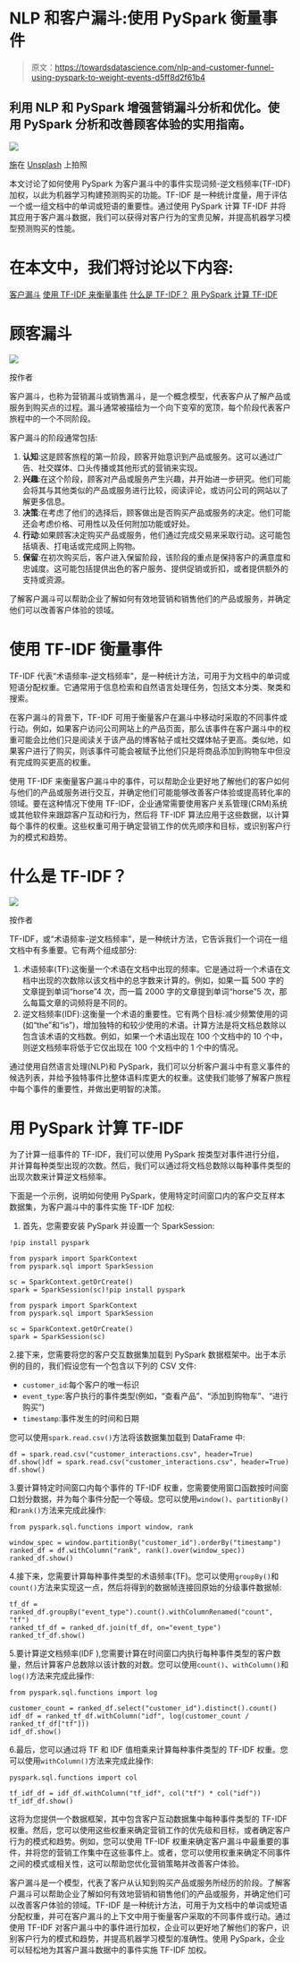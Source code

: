 # NLP 和客户漏斗:使用 PySpark 衡量事件

> 原文：<https://towardsdatascience.com/nlp-and-customer-funnel-using-pyspark-to-weight-events-d5ff8d2f61b4>

## 利用 NLP 和 PySpark 增强营销漏斗分析和优化。使用 PySpark 分析和改善顾客体验的实用指南。

![](img/9802c1dbbf127498e7f8c805985f97b5.png)

[施](https://unsplash.com/@cacomistle?utm_source=medium&utm_medium=referral)在 [Unsplash](https://unsplash.com?utm_source=medium&utm_medium=referral) 上拍照

本文讨论了如何使用 PySpark 为客户漏斗中的事件实现词频-逆文档频率(TF-IDF)加权，以此为机器学习构建预测购买的功能。TF-IDF 是一种统计度量，用于评估一个或一组文档中的单词或短语的重要性。通过使用 PySpark 计算 TF-IDF 并将其应用于客户漏斗数据，我们可以获得对客户行为的宝贵见解，并提高机器学习模型预测购买的性能。

# 在本文中，我们将讨论以下内容:

[客户漏斗](#4895)
[使用 TF-IDF 来衡量事件](#fbe5)
[什么是 TF-IDF？](#82c8)
[用 PySpark 计算 TF-IDF](#ea2e)

# 顾客漏斗

![](img/601b3bc9358c4f9b870a980b4bb629b7.png)

按作者

客户漏斗，也称为营销漏斗或销售漏斗，是一个概念模型，代表客户从了解产品或服务到购买点的过程。漏斗通常被描绘为一个向下变窄的宽顶，每个阶段代表客户旅程中的一个不同阶段。

客户漏斗的阶段通常包括:

1.  **认知**:这是顾客旅程的第一阶段，顾客开始意识到产品或服务。这可以通过广告、社交媒体、口头传播或其他形式的营销来实现。
2.  **兴趣**:在这个阶段，顾客对产品或服务产生兴趣，并开始进一步研究。他们可能会将其与其他类似的产品或服务进行比较，阅读评论，或访问公司的网站以了解更多信息。
3.  **决策**:在考虑了他们的选择后，顾客做出是否购买产品或服务的决定。他们可能还会考虑价格、可用性以及任何附加功能或好处。
4.  **行动**:如果顾客决定购买产品或服务，他们通过完成交易来采取行动。这可能包括填表、打电话或完成网上购物。
5.  **保留**:在初次购买后，客户进入保留阶段，该阶段的重点是保持客户的满意度和忠诚度。这可能包括提供出色的客户服务、提供促销或折扣，或者提供额外的支持或资源。

了解客户漏斗可以帮助企业了解如何有效地营销和销售他们的产品或服务，并确定他们可以改善客户体验的领域。

# 使用 TF-IDF 衡量事件

TF-IDF 代表“术语频率-逆文档频率”，是一种统计方法，可用于为文档中的单词或短语分配权重。它通常用于信息检索和自然语言处理任务，包括文本分类、聚类和搜索。

在客户漏斗的背景下，TF-IDF 可用于衡量客户在漏斗中移动时采取的不同事件或行动。例如，如果客户访问公司网站上的产品页面，那么该事件在客户漏斗中的权重可能会比他们只是阅读关于该产品的博客帖子或社交媒体帖子更高。类似地，如果客户进行了购买，则该事件可能会被赋予比他们只是将商品添加到购物车中但没有完成购买更高的权重。

使用 TF-IDF 来衡量客户漏斗中的事件，可以帮助企业更好地了解他们的客户如何与他们的产品或服务进行交互，并确定他们可能能够改善客户体验或提高转化率的领域。要在这种情况下使用 TF-IDF，企业通常需要使用客户关系管理(CRM)系统或其他软件来跟踪客户互动和行为，然后将 TF-IDF 算法应用于这些数据，以计算每个事件的权重。这些权重可用于确定营销工作的优先顺序和目标，或识别客户行为的模式和趋势。

# 什么是 TF-IDF？

![](img/d474a58f0ab1d334447826a5a66a8d82.png)

按作者

TF-IDF，或“术语频率-逆文档频率”，是一种统计方法，它告诉我们一个词在一组文档中有多重要。它有两个组成部分:

1.  术语频率(TF):这衡量一个术语在文档中出现的频率。它是通过将一个术语在文档中出现的次数除以该文档中的总字数来计算的。例如，如果一篇 500 字的文章提到单词“horse”4 次，而一篇 2000 字的文章提到单词“horse”5 次，那么每篇文章的词频将是不同的。
2.  逆文档频率(IDF):这衡量一个术语的重要性。它有两个目标:减少频繁使用的词(如“the”和“is”)，增加独特的和较少使用的术语。计算方法是将文档总数除以包含该术语的文档数。例如，如果一个术语出现在 100 个文档中的 10 个中，则逆文档频率将低于它仅出现在 100 个文档中的 1 个中的情况。

通过使用自然语言处理(NLP)和 PySpark，我们可以分析客户漏斗中有意义事件的候选列表，并给予独特事件比整体语料库更大的权重。这使我们能够了解客户旅程中每个事件的重要性，并做出更明智的决策。

# 用 PySpark 计算 TF-IDF

为了计算一组事件的 TF-IDF，我们可以使用 PySpark 按类型对事件进行分组，并计算每种类型出现的次数。然后，我们可以通过将文档总数除以每种事件类型的出现次数来计算逆文档频率。

下面是一个示例，说明如何使用 PySpark，使用特定时间窗口内的客户交互样本数据集，为客户漏斗中的事件实施 TF-IDF 加权:

1.  首先，您需要安装 PySpark 并设置一个 SparkSession:

```
!pip install pyspark
```

```
from pyspark import SparkContext
from pyspark.sql import SparkSession

sc = SparkContext.getOrCreate()
spark = SparkSession(sc)!pip install pyspark
```

```
from pyspark import SparkContext
from pyspark.sql import SparkSession

sc = SparkContext.getOrCreate()
spark = SparkSession(sc)
```

2.接下来，您需要将您的客户交互数据集加载到 PySpark 数据框架中。出于本示例的目的，我们假设您有一个包含以下列的 CSV 文件:

*   `customer_id`:每个客户的唯一标识
*   `event_type`:客户执行的事件类型(例如，“查看产品”、“添加到购物车”、“进行购买”)
*   `timestamp`:事件发生的时间和日期

您可以使用`spark.read.csv()`方法将该数据集加载到 DataFrame 中:

```
df = spark.read.csv("customer_interactions.csv", header=True)
df.show()df = spark.read.csv("customer_interactions.csv", header=True)
df.show()
```

3.要计算特定时间窗口内每个事件的 TF-IDF 权重，您需要使用窗口函数按时间窗口划分数据，并为每个事件分配一个等级。您可以使用`window()`、`partitionBy()`和`rank()`方法来完成此操作:

```
from pyspark.sql.functions import window, rank

window_spec = window.partitionBy("customer_id").orderBy("timestamp")
ranked_df = df.withColumn("rank", rank().over(window_spec))
ranked_df.show()
```

4.接下来，您需要计算每种事件类型的术语频率(TF)。您可以使用`groupBy()`和`count()`方法来实现这一点，然后将得到的数据帧连接回原始的分级事件数据帧:

```
tf_df = ranked_df.groupBy("event_type").count().withColumnRenamed("count", "tf")
ranked_tf_df = ranked_df.join(tf_df, on="event_type")
ranked_tf_df.show()
```

5.要计算逆文档频率(IDF ),您需要计算在时间窗口内执行每种事件类型的客户数量，然后计算客户总数除以该计数的对数。您可以使用`count()`、`withColumn()`和`log()`方法来完成此操作:

```
from pyspark.sql.functions import log

customer_count = ranked_df.select("customer_id").distinct().count()
idf_df = ranked_tf_df.withColumn("idf", log(customer_count / ranked_tf_df["tf"]))
idf_df.show()
```

6.最后，您可以通过将 TF 和 IDF 值相乘来计算每种事件类型的 TF-IDF 权重。您可以使用`withColumn()`方法来完成此操作:

```
pyspark.sql.functions import col

tf_idf_df = idf_df.withColumn("tf_idf", col("tf") * col("idf"))
tf_idf_df.show()
```

这将为您提供一个数据框架，其中包含客户互动数据集中每种事件类型的 TF-IDF 权重。然后，您可以使用这些权重来确定营销工作的优先级和目标，或者确定客户行为的模式和趋势。例如，您可以使用 TF-IDF 权重来确定客户漏斗中最重要的事件，并将您的营销工作集中在这些事件上。或者，您可以使用权重来确定不同事件之间的模式或相关性，这可以帮助您优化营销策略并改善客户体验。

客户漏斗是一个模型，代表了客户从认知到购买产品或服务所经历的阶段。了解客户漏斗可以帮助企业了解如何有效地营销和销售他们的产品或服务，并确定他们可以改善客户体验的领域。TF-IDF 是一种统计方法，可用于为文档中的单词或短语分配权重，并可在客户漏斗的上下文中用于衡量客户采取的不同事件或行动。通过使用 TF-IDF 对客户漏斗中的事件进行加权，企业可以更好地了解他们的客户，识别客户行为的模式和趋势，并提高机器学习模型的准确性。使用 PySpark，企业可以轻松地为其客户漏斗数据中的事件实施 TF-IDF 加权。